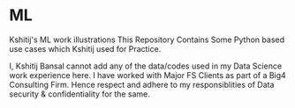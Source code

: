 # ML
Kshitij's ML work illustrations
This Repository Contains Some Python based use cases which Kshitij used for Practice.

I, Kshitij Bansal cannot add any of the data/codes used in my Data Science work experience here.
I have worked with Major FS Clients as part of a Big4 Consulting Firm. 
Hence respect and adhere to my responsiblities of Data security & confidentiality for the same.
